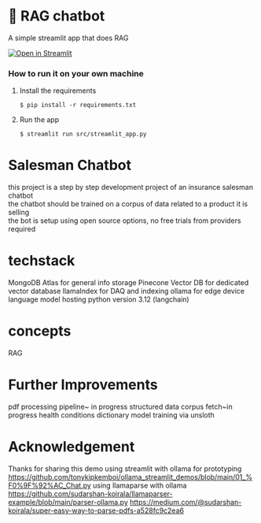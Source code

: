 # 💬 RAG chatbot

A simple streamlit app that does RAG 

[![Open in Streamlit](https://static.streamlit.io/badges/streamlit_badge_black_white.svg)](https://chatbot-template.streamlit.app/)

### How to run it on your own machine

1. Install the requirements

   ```
   $ pip install -r requirements.txt
   ```

2. Run the app

   ```
   $ streamlit run src/streamlit_app.py
   ```
# Salesman Chatbot

this project is a step by step development project of an insurance salesman chatbot   
the chatbot should be trained on a corpus of data related to a product it is selling   
the bot is setup using open source options, no free trials from providers required

# techstack
MongoDB Atlas for general info storage
Pinecone Vector DB for dedicated vector database
llamaIndex for DAQ and indexing
ollama for edge device language model hosting
python version 3.12 (langchain)

# concepts
RAG

# Further Improvements
pdf processing pipeline~ in progress
structured data corpus fetch~in progress
health conditions dictionary 
model training via unsloth

# Acknowledgement
Thanks for sharing this demo 
using streamlit with ollama for prototyping   
https://github.com/tonykipkemboi/ollama_streamlit_demos/blob/main/01_%F0%9F%92%AC_Chat.py 
using llamaparse with ollama
https://github.com/sudarshan-koirala/llamaparser-example/blob/main/parser-ollama.py
https://medium.com/@sudarshan-koirala/super-easy-way-to-parse-pdfs-a528fc9c2ea6 